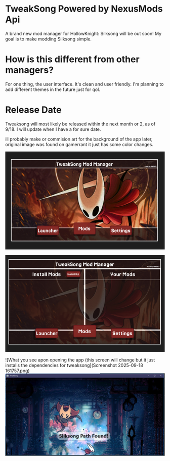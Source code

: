 
# TweakSong Powered by NexusMods Api

A brand new mod manager for HollowKnight: Silksong will be out soon!
My goal is to make modding Silksong simple.

# How is this different from other managers?

For one thing, the user interface.
It's clean and user friendly. I'm planning to add different themes in the future just for qol.

# Release Date
Tweaksong will most likely be released within the next month or 2, as of 9/18. I will update when I have a for sure date.

ill probably make or commision art for the background of the app later, original image was found on gamerrant it just has some color changes.

![Picture of main screen](Screenshot%202025-09-18%20155750.png)

![Picture of Mod Screen](Screenshot%202025-09-18%20155948.png)

![What you see apon opening the app (this screen will change but it just installs the dependencies for tweaksong](Screenshot 2025-09-18 161757.png)
![.](Screenshot%202025-09-18%20161831.png)
